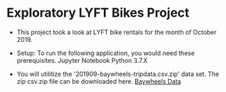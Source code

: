# Exploratory LYFT Bikes Project

 - This project took a look at LYFT bike rentals for the month of October 2019.  

 - Setup: To run the following application, you would need these prerequisites. Jupyter Notebook Python 3.7.X

 - You will utilitize the '201909-baywheels-tripdata.csv.zip' data set.  The zip csv.zip file can be downloaded here.   [Baywheels Data](https://s3.amazonaws.com/baywheels-data/index.html)
